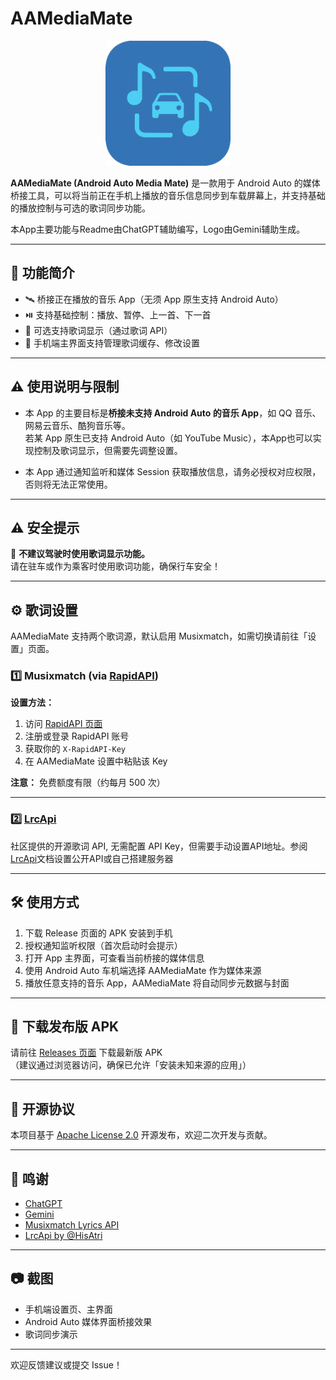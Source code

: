 # AAMediaMate

<div align="center">
    <img alt="LOGO" src="app\src\main\res\drawable\app_icon.png" width="200" height="200" />
</div>

 **AAMediaMate (Android Auto Media Mate)** 是一款用于 Android Auto 的媒体桥接工具，可以将当前正在手机上播放的音乐信息同步到车载屏幕上，并支持基础的播放控制与可选的歌词同步功能。

本App主要功能与Readme由ChatGPT辅助编写，Logo由Gemini辅助生成。

---

## 📱 功能简介

- 🛰️ 桥接正在播放的音乐 App（无须 App 原生支持 Android Auto）
- ⏯️ 支持基础控制：播放、暂停、上一首、下一首
- 🎤 可选支持歌词显示（通过歌词 API）
- 📱 手机端主界面支持管理歌词缓存、修改设置

---

## ⚠️ 使用说明与限制

- 本 App 的主要目标是**桥接未支持 Android Auto 的音乐 App**，如 QQ 音乐、网易云音乐、酷狗音乐等。  
  若某 App 原生已支持 Android Auto（如 YouTube Music），本App也可以实现控制及歌词显示，但需要先调整设置。

- 本 App 通过通知监听和媒体 Session 获取播放信息，请务必授权对应权限，否则将无法正常使用。

---

## ⚠️ 安全提示

🚗 **不建议驾驶时使用歌词显示功能。**  
请在驻车或作为乘客时使用歌词功能，确保行车安全！

---

## ⚙️ 歌词设置

AAMediaMate 支持两个歌词源，默认启用 Musixmatch，如需切换请前往「设置」页面。

### 1️⃣ Musixmatch (via [RapidAPI](https://rapidapi.com/musixmatchcom/api/musixmatch-lyrics-songs))

**设置方法：**

1. 访问 [RapidAPI 页面](https://rapidapi.com/musixmatchcom/api/musixmatch-lyrics-songs)
2. 注册或登录 RapidAPI 账号
3. 获取你的 `X-RapidAPI-Key`
4. 在 AAMediaMate 设置中粘贴该 Key

**注意：** 免费额度有限（约每月 500 次）

---

### 2️⃣ [LrcApi](https://github.com/HisAtri/LrcApi)

社区提供的开源歌词 API,
无需配置 API Key，但需要手动设置API地址。参阅[LrcApi](https://github.com/HisAtri/LrcApi)文档设置公开API或自己搭建服务器

---

## 🛠️ 使用方式

1. 下载 Release 页面的 APK 安装到手机
2. 授权通知监听权限（首次启动时会提示）
3. 打开 App 主界面，可查看当前桥接的媒体信息
4. 使用 Android Auto 车机端选择 AAMediaMate 作为媒体来源
5. 播放任意支持的音乐 App，AAMediaMate 将自动同步元数据与封面

---

## 📂 下载发布版 APK

请前往 [Releases 页面](https://github.com/your-username/AAMediaMate/releases) 下载最新版 APK  
（建议通过浏览器访问，确保已允许「安装未知来源的应用」）

---

## 📄 开源协议

本项目基于 [Apache License 2.0](LICENSE) 开源发布，欢迎二次开发与贡献。

---

## 🙏 鸣谢

- [ChatGPT](https://chatgpt.com/)
- [Gemini](https://gemini.google.com/app)
- [Musixmatch Lyrics API](https://rapidapi.com/musixmatchcom/api/musixmatch-lyrics-songs)
- [LrcApi by @HisAtri](https://github.com/HisAtri/LrcApi)

---

## 📷 截图

- 手机端设置页、主界面
- Android Auto 媒体界面桥接效果
- 歌词同步演示

---

欢迎反馈建议或提交 Issue！  
